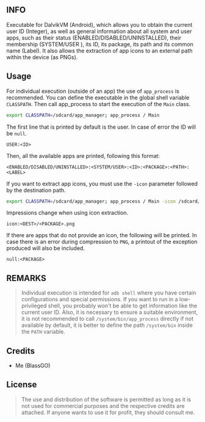 ## INFO
   Executable for DalvikVM (Android), which allows you to obtain the current user ID (Integer), as well as general information about all system and user apps, such as their status (ENABLED/DISABLED/UNINSTALLED), their membership (SYSTEM/USER ), its ID, its package, its path and its common name (Label). It also allows the extraction of app icons to an external path within the device (as PNGs).

## Usage
   For individual execution (outside of an app) the use of `app_process` is recommended. You can define the executable in the global shell variable `CLASSPATH`. Then call app_process to start the execution of the `Main` class.
   ```bash
   export CLASSPATH=/sdcard/app_manager; app_process / Main
   ```
    
   The first line that is printed by default is the user. In case of error the ID will be `null`.
   ```
   USER:<ID>
   ```
   
   Then, all the available apps are printed, following this format:
   ```
   <ENABLED/DISABLED/UNINSTALLED>:<SYSTEM/USER>:<ID>:<PACKAGE>:<PATH>:<LABEL>
   ```
   If you want to extract app icons, you must use the `-icon` parameter followed by the destination path.
   ```bash
   export CLASSPATH=/sdcard/app_manager; app_process / Main -icon /sdcard/icons
   ```
   
   Impressions change when using icon extraction.
   ```
   icon:<DEST>/<PACKAGE>.png
   ```
   
   If there are apps that do not provide an icon, the following will be printed. In case there is an error during compression to `PNG`, a printout of the exception produced will also be included.
   ```
   null:<PACKAGE>
   ```

## REMARKS   
   > Individual execution is intended for `adb shell` where you have certain configurations and special permissions. If you want to run in a low-privileged shell, you probably won't be able to get information like the current user ID. Also, it is necessary to ensure a suitable environment, it is not recommended to call `/system/bin/app_process` directly if not available by default, it is better to define the path `/system/bin` inside the `PATH` variable.
   
## Credits
* Me (BlassGO)

## License
> The use and distribution of the software is permitted as long as it is not used for commercial purposes and the respective credits are attached. If anyone wants to use it for profit, they should consult me.
